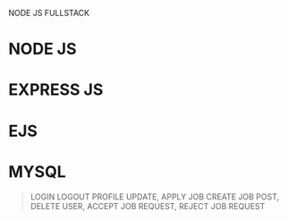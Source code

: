 NODE JS FULLSTACK 
# NODE JS
# EXPRESS JS
# EJS
# MYSQL 

> LOGIN LOGOUT PROFILE UPDATE,
> APPLY JOB
> CREATE JOB POST, DELETE USER, ACCEPT JOB REQUEST, REJECT JOB REQUEST
